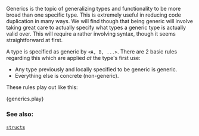 Generics is the topic of generalizing types and functionality to be more broad
than one specific type. This is extremely useful in reducing code duplication
in many ways. We will find though that being generic will involve taking
great care to actually specify what types a generic type is actually valid
over. This will require a rather involving syntax, though it seems
straightforward at first.

A type is specified as generic by `<A, B, ...>`. There are 2 basic rules
regarding this which are applied *at* the type's first use:

* Any type previously and locally specified to be generic is generic.
* Everything else is concrete (non-generic).

These rules play out like this:

{generics.play}

### See also:

[`struct`s][structs]

[structs]: /custom_types/structs.html
